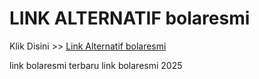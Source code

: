 # LINK ALTERNATIF bolaresmi

Klik Disini >> <a href="https://linksto.pages.dev/">Link Alternatif bolaresmi </a>

link bolaresmi terbaru
link bolaresmi 2025